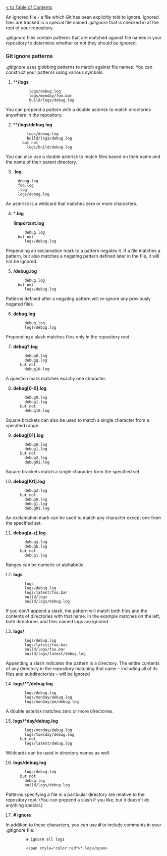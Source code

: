 [< to Table of Contents](./readme.md)

 An ignored file - a file which Git has been explicitly told to ignore. Ignored files are tracked in a special file named  _.gitignore_ that is checked in at the root of your repository.

 _.gitignore_ files contain patterns that are matched against file names in your repository to determine whether or not they should be ignored.

 
### Git ignore patterns

_.gitignore_ uses globbing patterns to match against file names. You can construct your patterns using various symbols:


1.   ****/logs** 
	


                logs/debug.log                 
                logs/monday/foo.bar
                build/logs/debug.log 

You can prepend a   pattern with a double asterisk to match directories anywhere 
in the repository. 



2.   ****/logs/debug.log** 
 

	

	           logs/debug.log
               build/logs/debug.log
             but not
               logs/build/debug.log 

You can also use a double asterisk to match files based on their name and the name of their parent directory.

3.    **.log** 
 
	 

            debug.log
            foo.log
            .log
            logs/debug.log
	

An asterisk is a wildcard that matches zero or more characters.

4.  ***.log**

    **!important.log**
	
 
             debug.log
          but not
             logs/debug.log
	

Prepending an exclamation mark to a pattern negates it. If a file matches a pattern, but also matches a negating pattern defined later in the file, it will not be ignored.

5. **/debug.log**
	

            debug.log
         but not
            logs/debug.log
	

Patterns defined after a negating pattern will re-ignore any previously negated files.


	

6. **debug.log** 

            debug.log  
            logs/debug.log
	

Prepending a slash matches files only in the repository root.


7. **debug?.log**
	

            debug0.log
            debugg.log
          but not
            debug10.log
	

A question mark matches exactly one character.

8. **debug[0-9].log**
	

            debug0.log
            debug1.log
          but not
            debug10.log
	

Square brackets can also be used to match a single character from a specified range.

9. **debug[01].log**
	

            debug0.log
            debug1.log
          but not
            debug2.log
            debug01.log
	

Square brackets match a single character form the specified set.

10. **debug[!01].log**
	

             debug2.log
           but not
             debug0.log
             debug1.log
             debug01.log
	

An exclamation mark can be used to match any character except one from the specified set.

11. **debug[a-z].log**
	

             debuga.log
             debugb.log
           but not
             debug1.log
	

Ranges can be numeric or alphabetic.

12. **logs**
	

             logs
             logs/debug.log
             logs/latest/foo.bar
             build/logs
             build/logs/debug.log
	

If you don't append a slash, the pattern will match both files and the contents of directories with that name. In the example matches on the left, both directories and files named logs are ignored

13. **logs/**
	

             logs/debug.log
             logs/latest/foo.bar
             build/logs/foo.bar
             build/logs/latest/debug.log
	

Appending a slash indicates the pattern is a directory. The entire contents of any directory in the repository matching that name – including all of its files and subdirectories – will be ignored



14. __logs/**/debug.log__ 

	

             logs/debug.log
             logs/monday/debug.log
             logs/monday/pm/debug.log
	

A double asterisk matches zero or more directories.

15. __logs/*day/debug.log__
	

             logs/monday/debug.log
             logs/tuesday/debug.log
           but not
             logs/latest/debug.log
	

Wildcards can be used in directory names as well.

16. **logs/debug.log**
	

             logs/debug.log
           but not
             debug.log
             build/logs/debug.log
	

Patterns specifying a file in a particular directory are relative to the repository root. (You can prepend a slash if you like, but it doesn't do anything special.) 



17.    **# ignore** 

In addition to these characters, you can use **#** to include comments in your .gitignore file:


             # ignore all logs

             <span style="color:red">*.log</span>
